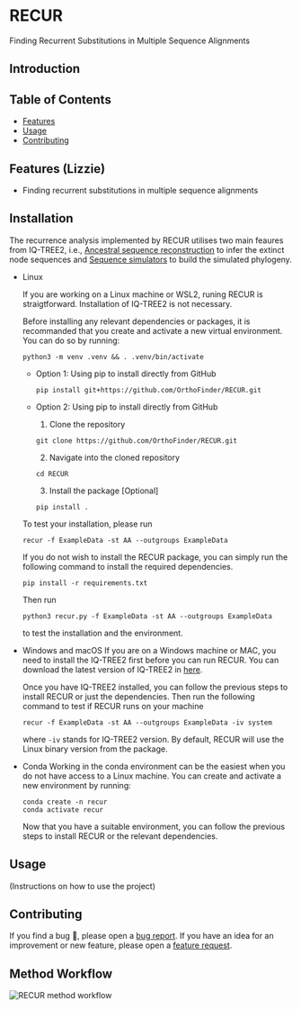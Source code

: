 # RECUR
Finding Recurrent Substitutions in Multiple Sequence Alignments

## Introduction


## Table of Contents

- [Features](#features)
- [Usage](#usage)
- [Contributing](#contributing)

## Features (Lizzie)
* Finding recurrent substitutions in multiple sequence alignments  

## Installation
The recurrence analysis implemented by RECUR utilises two main feaures from IQ-TREE2, i.e., [Ancestral sequence reconstruction](http://www.iqtree.org/doc/Command-Reference#ancestral-sequence-reconstruction) to infer the extinct node sequences and [Sequence simulators](http://www.iqtree.org/doc/AliSim) to build the simulated phylogeny. 

- Linux

    If you are working on a Linux machine or WSL2, runing RECUR is straigtforward. Installation of IQ-TREE2 is not necessary.

    Before installing any relevant dependencies or packages, it is recommanded that you create and activate a new virtual environment. You can do so by running:
    ```
    python3 -m venv .venv && . .venv/bin/activate
    ```
    - Option 1: Using pip to install directly from GitHub
        ```
        pip install git+https://github.com/OrthoFinder/RECUR.git
        ```
    - Option 2: Using pip to install directly from GitHub

      1. Clone the repository
      ```
      git clone https://github.com/OrthoFinder/RECUR.git
      ```
      2. Navigate into the cloned repository
      ```
      cd RECUR
      ```
      3. Install the package [Optional]
      ```
      pip install .
      ```
    To test your installation, please run

    ```
    recur -f ExampleData -st AA --outgroups ExampleData
    ```
     
    If you do not wish to install the RECUR package, you can simply run the following command to install the required dependencies.

    ```
    pip install -r requirements.txt
    ```
    Then run 
    ```
    python3 recur.py -f ExampleData -st AA --outgroups ExampleData
    ```
    to test the installation and the environment.

- Windows and macOS
  If you are on a Windows machine or MAC, you need to install the IQ-TREE2 first before you can run RECUR. You can download the latest version of IQ-TREE2 in [here](http://www.iqtree.org/#download).

  Once you have IQ-TREE2 installed, you can follow the previous steps to install RECUR or just the dependencies. Then run the following command to test if RECUR runs on your machine
  ```
  recur -f ExampleData -st AA --outgroups ExampleData -iv system
  ```
  where `-iv` stands for IQ-TREE2 version. By default, RECUR will use the Linux binary version from the package. 

- Conda 
  Working in the conda environment can be the easiest when you do not have access to a Linux machine. You can create and activate a new environment by running:

    ```
    conda create -n recur
    conda activate recur
    ```

  Now that you have a suitable environment, you can follow the previous steps to install RECUR or the relevant dependencies.


## Usage
(Instructions on how to use the project)


## Contributing

If you find a bug :bug:, please open a [bug report](https://github.com/).
If you have an idea for an improvement or new feature, please open a [feature request]().

## Method Workflow
![RECUR method workflow](./docs/method_workflow.tif)